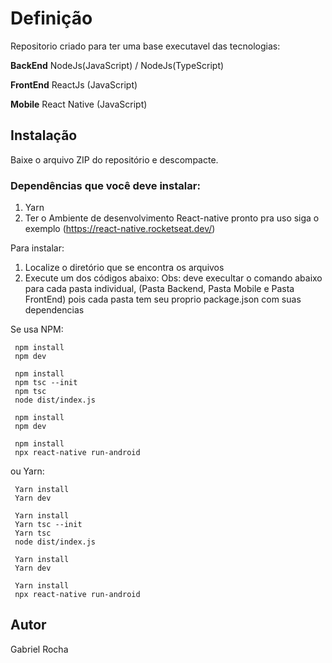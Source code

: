 # Definição
Repositorio criado para ter uma base executavel das tecnologias: 

  <b>BackEnd</b>
  NodeJs(JavaScript) / NodeJs(TypeScript)
  
  <b>FrontEnd</b>
    ReactJs (JavaScript)
    
   <b>Mobile</b>
    React Native (JavaScript)

## Instalação

Baixe o arquivo ZIP do repositório e descompacte.


### Dependências que você deve instalar:

1. Yarn
2. Ter o Ambiente de desenvolvimento React-native pronto pra uso siga o exemplo (https://react-native.rocketseat.dev/)

Para instalar: 

1. Localize o diretório que se encontra os arquivos 
2. Execute um dos códigos abaixo:
Obs: deve execultar o comando abaixo para cada pasta individual, (Pasta Backend, Pasta Mobile e Pasta FrontEnd) 
pois cada pasta tem seu proprio package.json com suas dependencias

Se usa NPM:

```NodeJs
 npm install
 npm dev
```

```NodeJs TypeScript
 npm install
 npm tsc --init
 npm tsc
 node dist/index.js
```

```ReactJs
 npm install
 npm dev
```
```React Native
 npm install
 npx react-native run-android
```

ou Yarn:


```NodeJs
 Yarn install
 Yarn dev
```

```NodeJs TypeScript
 Yarn install
 Yarn tsc --init
 Yarn tsc
 node dist/index.js
```

```ReactJs
 Yarn install
 Yarn dev
```
```React Native
 Yarn install
 npx react-native run-android
```

## Autor
Gabriel Rocha
